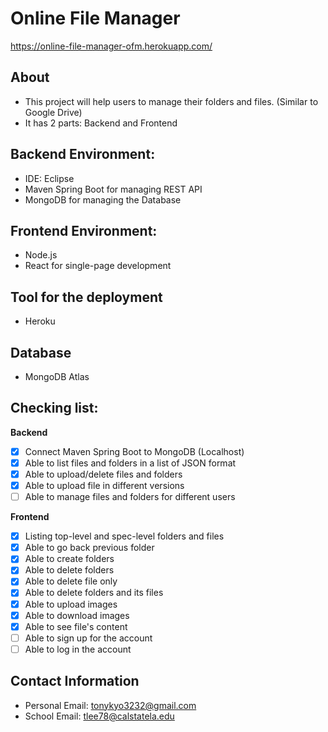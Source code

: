 # Online File Manager
https://online-file-manager-ofm.herokuapp.com/

## About
- This project will help users to manage their folders and files. (Similar to Google Drive)
- It has 2 parts: Backend and Frontend

## Backend Environment:
- IDE: Eclipse
- Maven Spring Boot for managing REST API
- MongoDB for managing the Database

## Frontend Environment:
- Node.js
- React for single-page development

## Tool for the deployment
- Heroku

## Database
- MongoDB Atlas

## Checking list:
**Backend**
- [x] Connect Maven Spring Boot to MongoDB (Localhost)
- [x] Able to list files and folders in a list of JSON format
- [x] Able to upload/delete files and folders
- [x] Able to upload file in different versions
- [ ] Able to manage files and folders for different users

**Frontend**
- [x] Listing top-level and spec-level folders and files
- [x] Able to go back previous folder
- [x] Able to create folders
- [x] Able to delete folders
- [x] Able to delete file only
- [x] Able to delete folders and its files
- [x] Able to upload images
- [x] Able to download images
- [x] Able to see file's content
- [ ] Able to sign up for the account
- [ ] Able to log in the account

## Contact Information
- Personal Email: tonykyo3232@gmail.com
- School Email: tlee78@calstatela.edu